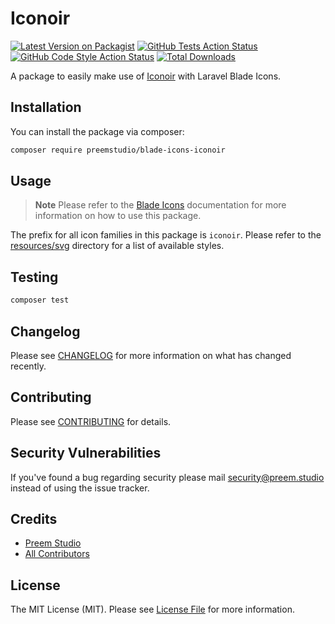 # Iconoir

[![Latest Version on Packagist](https://img.shields.io/packagist/v/preemstudio/blade-icons-iconoir.svg?style=flat-square)](https://packagist.org/packages/preemstudio/blade-icons-iconoir)
[![GitHub Tests Action Status](https://img.shields.io/github/actions/workflow/status/preemstudio/blade-icons-iconoir/run-tests.yml?branch=main&label=tests&style=flat-square)](https://github.com/PreemStudio/blade-icons-iconoir/actions?query=workflow%3Arun-tests+branch%3Amain)
[![GitHub Code Style Action Status](https://img.shields.io/github/actions/workflow/status/preemstudio/blade-icons-iconoir/fix-php-code-style-issues.yml?branch=main&label=code%20style&style=flat-square)](https://github.com/PreemStudio/blade-icons-iconoir/actions?query=workflow%3A"Fix+PHP+code+style+issues"+branch%3Amain)
[![Total Downloads](https://img.shields.io/packagist/dt/preemstudio/blade-icons-iconoir.svg?style=flat-square)](https://packagist.org/packages/preemstudio/blade-icons-iconoir)

A package to easily make use of [Iconoir](https://iconoir.com/) with Laravel Blade Icons.

## Installation

You can install the package via composer:

```bash
composer require preemstudio/blade-icons-iconoir
```

## Usage

> **Note**
> Please refer to the [Blade Icons](https://github.com/PreemStudio/blade-icons) documentation for more information on how to use this package.

The prefix for all icon families in this package is `iconoir`. Please refer to the [resources/svg](/resources/svg) directory for a list of available styles.

## Testing

```bash
composer test
```

## Changelog

Please see [CHANGELOG](CHANGELOG.md) for more information on what has changed recently.

## Contributing

Please see [CONTRIBUTING](CONTRIBUTING.md) for details.

## Security Vulnerabilities

If you've found a bug regarding security please mail [security@preem.studio](mailto:security@preem.studio) instead of using the issue tracker.

## Credits

- [Preem Studio](https://github.com/PreemStudio)
- [All Contributors](../../contributors)

## License

The MIT License (MIT). Please see [License File](LICENSE.md) for more information.
